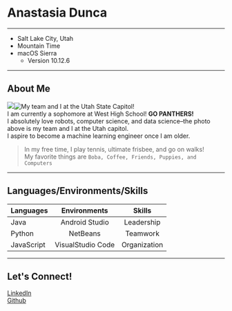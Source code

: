 # Anastasia Dunca
******
* Salt Lake City, Utah
* Mountain Time
* macOS Sierra
  * Version 10.12.6
******
## About Me
![](https://west.slcschools.org/brand/images/West-High-Spirit-Primary-Intro.png)![My team and I at the Utah State Capitol!](https://scontent-den4-1.xx.fbcdn.net/v/t1.0-9/86864346_1946567962153823_7336286530819850240_o.jpg?_nc_cat=105&_nc_sid=2d5d41&_nc_ohc=6YxpbsbhUdwAX_PNCye&_nc_ht=scontent-den4-1.xx&oh=4c79f6ff9c4ce1c10df0342bd810161b&oe=5EE6EA0D)  
I am currently a sophomore at West High School! **GO PANTHERS!**  
I absolutely love robots, computer science, and data science–the photo above is my team and I at the Utah capitol.   
I aspire to become a machine learning engineer once I am older.   
>In my free time, I play tennis, ultimate frisbee, and go on walks!  
>My favorite things are `Boba, Coffee, Friends, Puppies, and Computers`  
******
## Languages/Environments/Skills
|Languages | Environments | Skills |
|----------|:------------:|:------:|
|Java      |Android Studio|Leadership|
|Python    |NetBeans      |Teamwork|
|JavaScript|VisualStudio Code|Organization|
********
## Let's Connect!
[LinkedIn](https://www.linkedin.com/in/anastasia-dunca-267a4b1a8)  
[Github](https://github.com/anastasia21112)
